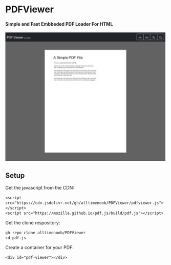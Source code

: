 # PDFViewer

#### Simple and Fast Embbeded PDF Loader For HTML 

<img src="https://github.com/alltimenoob/PDFViewer/blob/095d5d2ea07a8f8cb8b9be12314f14c005a48b23/PDFViewer.jpg" width="500" height="400" />

## Setup

Get the javascript from the CDN:

    
    <script src="https://cdn.jsdelivr.net/gh/alltimenoob/PDFViewer/pdfviewer.js"></script>
    <script src="https://mozilla.github.io/pdf.js/build/pdf.js"></script>


Get the clone respository:


    gh repo clone alltimenoob/PDFViewer
    cd pdf.js
    
    
Create a container for your PDF:

    
    <div id="pdf-viewer"></div>
    
    
